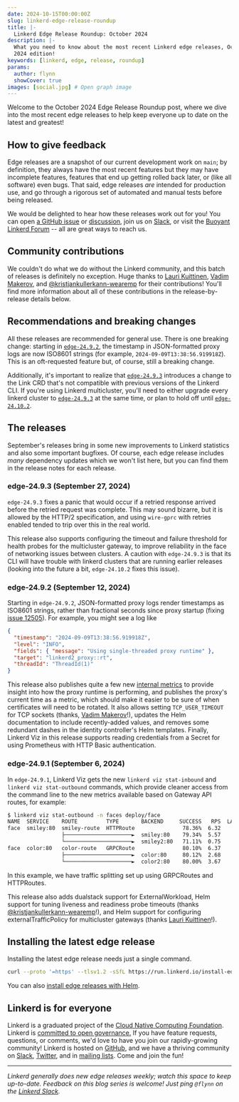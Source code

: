 ```yaml
---
date: 2024-10-15T00:00:00Z
slug: linkerd-edge-release-roundup
title: |-
  Linkerd Edge Release Roundup: October 2024
description: |-
  What you need to know about the most recent Linkerd edge releases, October
  2024 edition!
keywords: [linkerd, edge, release, roundup]
params:
  author: flynn
  showCover: true
images: [social.jpg] # Open graph image
---
```


Welcome to the October 2024 Edge Release Roundup post, where we dive into the
most recent edge releases to help keep everyone up to date on the latest and
greatest!

## How to give feedback

Edge releases are a snapshot of our current development work on `main`; by
definition, they always have the most recent features but they may have
incomplete features, features that end up getting rolled back later, or (like
all software) even bugs. That said, edge releases _are_ intended for production
use, and go through a rigorous set of automated and manual tests before being
released.

We would be delighted to hear how these releases work out for you! You can open
[a GitHub issue](https://github.com/linkerd/linkerd2/issues/) or
[discussion](https://github.com/linkerd/linkerd2/discussions/), join us on
[Slack](https://slack.linkerd.io), or visit the
[Buoyant Linkerd Forum](https://linkerd.buoyant.io) -- all are great ways to
reach us.

## Community contributions

We couldn't do what we do without the Linkerd community, and this batch of
releases is definitely no exception. Huge thanks to [Lauri Kuittinen], [Vadim
Makerov], and [@kristjankullerkann-wearemp] for their contributions! You'll find
more information about all of these contributions in the release-by-release
details below.

[Lauri Kuittinen]: https://github.com/lauriku
[Vadim Makerov]: https://github.com/UsingCoding
[@kristjankullerkann-wearemp]: https://github.com/kristjankullerkann-wearemp

## Recommendations and breaking changes

All these releases are recommended for general use. There is one breaking
change: starting in [`edge-24.9.2`], the timestamp in JSON-formatted proxy logs
are now ISO8601 strings (for example, `2024-09-09T13:38:56.919918Z`). This is an
oft-requested feature but, of course, still a breaking change.

Additionally, it's important to realize that [`edge-24.9.3`] introduces a change
to the Link CRD that's not compatible with previous versions of the Linkerd CLI.
If you're using Linkerd multicluster, you'll need to either upgrade every
linkerd cluster to [`edge-24.9.3`] at the same time, or plan to hold off until
[`edge-24.10.2`].

## The releases

September's releases bring in some new improvements to Linkerd statistics and
also some important bugfixes. Of course, each edge release includes _many_
dependency updates which we won't list here, but you can find them in the
release notes for each release.

[`edge-24.9.3`]: https://github.com/linkerd/linkerd2/releases/tag/edge-24.9.3
[`edge-24.9.2`]: https://github.com/linkerd/linkerd2/releases/tag/edge-24.9.2
[`edge-24.10.2`]: https://github.com/linkerd/linkerd2/releases/tag/edge-24.10.2

### edge-24.9.3 (September 27, 2024)

`edge-24.9.3` fixes a panic that would occur if a retried response arrived
before the retried request was complete. This may sound bizarre, but it is
allowed by the HTTP/2 specification, and using `wire-gprc` with retries enabled
tended to trip over this in the real world.

This release also supports configuring the timeout and failure threshold for
health probes for the multicluster gateway, to improve reliability in the face
of networking issues between clusters. A caution with `edge-24.9.3` is that its
CLI will have trouble with linkerd clusters that are running earlier releases
(looking into the future a bit, `edge-24.10.2` fixes this issue).

### edge-24.9.2 (September 12, 2024)

Starting in `edge-24.9.2`, JSON-formatted proxy logs render timestamps as
ISO8601 strings, rather than fractional seconds since proxy startup (fixing
[issue 12505]). For example, you might see a log like

```json {class=disable-copy}
{
  "timestamp": "2024-09-09T13:38:56.919918Z",
  "level": "INFO",
  "fields": { "message": "Using single-threaded proxy runtime" },
  "target": "linkerd2_proxy::rt",
  "threadId": "ThreadId(1)"
}
```

This release also publishes quite a few new [internal metrics] to provide
insight into how the proxy runtime is performing, and publishes the proxy's
current time as a metric, which should make it easier to be sure of when
certificates will need to be rotated. It also allows setting `TCP_USER_TIMEOUT`
for TCP sockets (thanks, [Vadim Makerov]!), updates the Helm documentation to
include recently-added values, and removes some redundant dashes in the identity
controller's Helm templates. Finally, Linkerd Viz in this release supports
reading credentials from a Secret for using Prometheus with HTTP Basic
authentication.

[internal metrics]:
  https://github.com/tokio-rs/tokio-metrics?tab=readme-ov-file#task-metrics
[issue 12505]: https://github.com/linkerd/linkerd2/issues/12505

### edge-24.9.1 (September 6, 2024)

In `edge-24.9.1`, Linkerd Viz gets the new `linkerd viz stat-inbound` and
`linkerd viz stat-outbound` commands, which provide cleaner access from the
command line to the new metrics available based on Gateway API routes, for
example:

```bash {class=disable-copy}
$ linkerd viz stat-outbound -n faces deploy/face
NAME  SERVICE    ROUTE         TYPE       BACKEND     SUCCESS   RPS  LATENCY_P50  LATENCY_P95  LATENCY_P99  TIMEOUTS  RETRIES
face  smiley:80  smiley-route  HTTPRoute               78.36%  6.32         41ms       5886ms       9177ms     0.00%    0.00%
                 ├─────────────────────►  smiley:80    79.34%  5.57         20ms       5725ms       9145ms     0.00%
                 └─────────────────────►  smiley2:80   71.11%  0.75         22ms       6850ms       9370ms     0.00%
face  color:80   color-route   GRPCRoute               80.10%  6.37         25ms         48ms         50ms     0.00%    0.00%
                 ├─────────────────────►  color:80     80.12%  2.68         12ms         24ms         25ms     0.00%
                 └─────────────────────►  color2:80    80.00%  3.67         12ms         24ms         25ms     0.00%
```

In this example, we have traffic splitting set up using GRPCRoutes and
HTTPRoutes.

This release also adds dualstack support for ExternalWorkload, Helm support for
tuning liveness and readiness probe timeouts (thanks
[@kristjankullerkann-wearemp]!), and Helm support for configuring
externalTrafficPolicy for multicluster gateways (thanks [Lauri Kuittinen]!).

## Installing the latest edge release

Installing the latest edge release needs just a single command.

```bash
curl --proto '=https' --tlsv1.2 -sSfL https://run.linkerd.io/install-edge | sh
```

You can also
[install edge releases with Helm](/2.15/tasks/install-helm/).

## Linkerd is for everyone

Linkerd is a graduated project of the
[Cloud Native Computing Foundation](https://cncf.io/). Linkerd is
[committed to open governance.](/2019/10/03/linkerds-commitment-to-open-governance/)
If you have feature requests, questions, or comments, we'd love to have you join
our rapidly-growing community! Linkerd is hosted on
[GitHub](https://github.com/linkerd/), and we have a thriving community on
[Slack](https://slack.linkerd.io/), [Twitter](https://twitter.com/linkerd), and
in [mailing lists](/community/get-involved/). Come and join the fun!

---

_Linkerd generally does new edge releases weekly; watch this space to keep
up-to-date. Feedback on this blog series is welcome! Just ping `@flynn` on the
[Linkerd Slack](https://slack.linkerd.io)._
